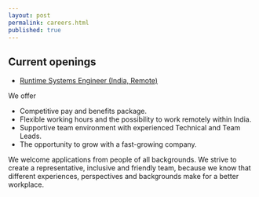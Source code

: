 ```yaml
---
layout: post
permalink: careers.html
published: true
---
```


## Current openings

* [Runtime Systems Engineer (India, Remote)](runtime_systems_engineer.html)

We offer

* Competitive pay and benefits package.
* Flexible working hours and the possibility to work remotely within India.
* Supportive team environment with experienced Technical and Team Leads.
* The opportunity to grow with a fast-growing company.

We welcome applications from people of all backgrounds. We strive to create a
representative, inclusive and friendly team, because we know that different
experiences, perspectives and backgrounds make for a better workplace.
